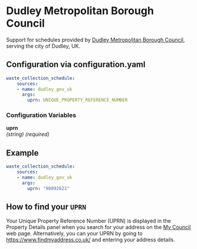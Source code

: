 # Dudley Metropolitan Borough Council

Support for schedules provided by [Dudley Metropolitan Borough Council](https://www.dudley.gov.uk/residents/bins-and-recycling/rubbish-collection/), serving the city of Dudley, UK.

## Configuration via configuration.yaml

```yaml
waste_collection_schedule:
    sources:
    - name: dudley_gov_uk
      args:
        uprn: UNIQUE_PROPERTY_REFERENCE_NUMBER
```

### Configuration Variables
**uprn**  
*(string) (required)*

## Example

```yaml
waste_collection_schedule:
    sources:
    - name: dudley_gov_uk
      args:
        uprn: "90092621"
```

## How to find your `UPRN`

Your Unique Property Reference Number (UPRN) is displayed in the Property Details panel when you search for your address on the [My Council](https://maps.dudley.gov.uk/mycouncil.aspx) web page.
Alternatively, you can your UPRN  by going to <https://www.findmyaddress.co.uk/> and entering your address details.
